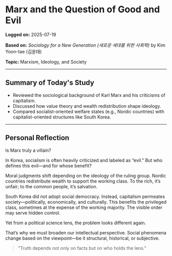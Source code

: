 # Marx and the Question of Good and Evil

**Logged on:** 2025-07-19

**Based on:** *Sociology for a New Generation (새로운 세대를 위한 사회학)* by Kim Yoon-tae (김윤태)   

**Topic:** Marxism, Ideology, and Society

---

## Summary of Today's Study

- Reviewed the sociological background of Karl Marx and his criticisms of capitalism.  
- Discussed how value theory and wealth redistribution shape ideology.  
- Compared socialist-oriented welfare states (e.g., Nordic countries) with capitalist-oriented structures like South Korea.  

---

## Personal Reflection

Is Marx truly a villain?

In Korea, socialism is often heavily criticized and labeled as “evil.” But who defines this evil—and for whose benefit?

Moral judgments shift depending on the ideology of the ruling group. Nordic countries redistribute wealth to support the working class. To the rich, it’s unfair; to the common people, it’s salvation.

South Korea did not adopt social democracy. Instead, capitalism permeates society—politically, economically, and culturally. This benefits the privileged class, sometimes at the expense of the working majority. The visible order may serve hidden control.

Yet from a political science lens, the problem looks different again.

That’s why we must broaden our intellectual perspective. Social phenomena change based on the viewpoint—be it structural, historical, or subjective.

> "Truth depends not only on facts but on who holds the lens."  
